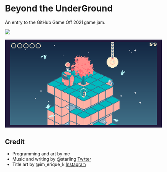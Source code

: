 # Beyond the UnderGround 
An entry to the GitHub Game Off 2021 game jam. 

![](media/screen23.gif)

![](media/screen17.gif)

## Credit
* Programming and art by me 
* Music and writing by @starling [Twitter](https://twitter.com/starlingoboe)
* Title art by @im_erique_k [Instagram](https://www.instagram.com/im_erique_k/)
